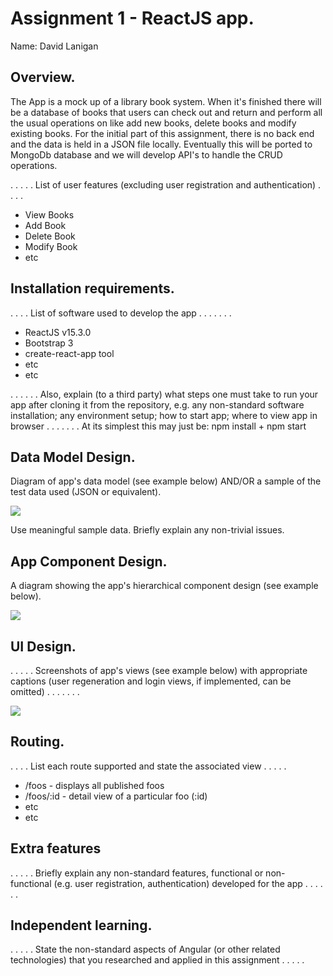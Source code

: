 # Assignment 1 - ReactJS app.

Name: David Lanigan

## Overview.
The App is a mock up of a library book system. When it's finished there will be a database of books that users can check out and return and perform all the usual operations on like add new books, delete books and modify existing books. For the initial part of this assignment, there is no back end and the data is held in a JSON file locally. Eventually this will be ported to MongoDb database and we will develop API's to handle the CRUD operations.  


 . . . . . List of user features (excluding user registration and authentication) . . . .

 + View Books
 + Add Book
 + Delete Book
 + Modify Book
 + etc

## Installation requirements.
. . . .  List of software used to develop the app . . . . . . .
+ ReactJS v15.3.0
+ Bootstrap 3
+ create-react-app tool
+ etc
+ etc

. . . . . . Also, explain (to a third party) what steps one must take to run your app after cloning it from the repository, e.g. any non-standard software installation; any environment setup; how to start app; where to view app in browser . . . . . . . At its simplest this may just be: npm install + npm start

## Data Model Design.

Diagram of app's data model (see example below) AND/OR a sample of the test data used (JSON or equivalent).

![][image1]

Use meaningful sample data. Briefly explain any non-trivial issues.

## App Component Design.

A diagram showing the app's hierarchical component design (see example below).

![][image2]

## UI Design.

. . . . . Screenshots of app's views (see example below) with appropriate captions (user regeneration and login views, if implemented, can be omitted) . . . . . . .

![][image3]

## Routing.
. . . . List each route supported and state the associated view . . . . .

+ /foos - displays all published foos
+ /foos/:id - detail view of a particular foo (:id)
+ etc
+ etc

## Extra features

. . . . . Briefly explain any non-standard features, functional or non-functional (e.g. user registration, authentication) developed for the app . . . . . .  

## Independent learning.

. . . . . State the non-standard aspects of Angular (or other related technologies) that you researched and applied in this assignment . . . . .  



[image1]: ./model.png
[image2]: ./design.jpg
[image3]: ./screen.png
